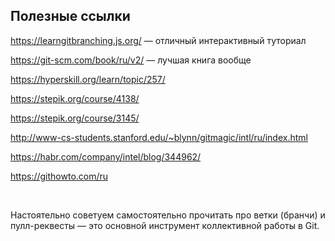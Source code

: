 <span><h2>Полезные ссылки</h2>

<p><a href="https://learngitbranching.js.org/" rel="noopener noreferrer nofollow" target="_blank">https://learngitbranching.js.org/</a>&nbsp;— отличный интерактивный туториал</p>

<p><a href="https://git-scm.com/book/ru/v2/" rel="nofollow noopener noreferrer" title="Link: https://git-scm.com/book/ru/v2/" target="_blank">https://git-scm.com/book/ru/v2/</a>&nbsp;— лучшая книга вообще&nbsp;</p>

<p><a href="https://hyperskill.org/learn/topic/257/" rel="nofollow noopener noreferrer" title="Link: https://hyperskill.org/learn/topic/257/" target="_blank">https://hyperskill.org/learn/topic/257/</a>﻿</p>

<p><a href="https://stepik.org/course/4138/" rel="nofollow noopener noreferrer">https://stepik.org/course/4138/</a>﻿</p>

<p><a href="https://stepik.org/course/3145/" rel="noopener noreferrer nofollow">https://stepik.org/course/3145/</a></p>

<p><a href="http://www-cs-students.stanford.edu/~blynn/gitmagic/intl/ru/index.html" rel="nofollow noopener noreferrer" title="Link: http://www-cs-students.stanford.edu/~blynn/gitmagic/intl/ru/index.html" target="_blank">http://www-cs-students.stanford.edu/~blynn/gitmagic/intl/ru/index.html</a></p>

<p><a href="https://habr.com/company/intel/blog/344962/" rel="nofollow noopener noreferrer" title="Link: https://habr.com/company/intel/blog/344962/" target="_blank">https://habr.com/company/intel/blog/344962/</a></p>

<p><a href="https://githowto.com/ru" rel="noopener noreferrer nofollow" target="_blank">https://githowto.com/ru</a></p>

<p>&nbsp;</p>

<p>Настоятельно советуем самостоятельно прочитать про ветки (бранчи) и пулл-реквесты — это основной инструмент коллективной работы в Git.&nbsp;</p></span>
